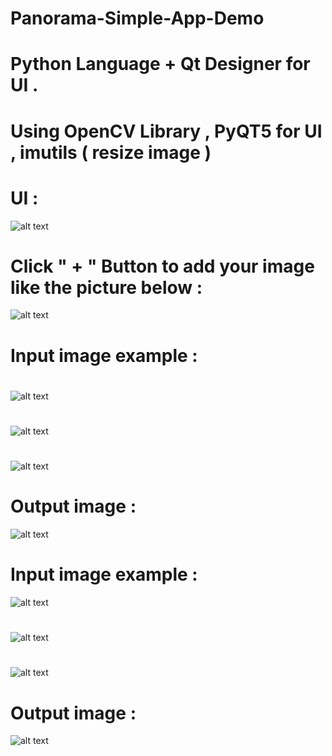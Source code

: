 # Panorama-Simple-App-Demo
# Python Language + Qt Designer for UI .
# Using OpenCV Library , PyQT5 for UI , imutils ( resize image ) 
# UI :
![alt text](https://github.com/Baticsute/Panorama-Simple-App-Demo/blob/master/Results/panoramaUI.png)
# Click " + " Button to add your image like the picture below :
![alt text](https://github.com/Baticsute/Panorama-Simple-App-Demo/blob/master/Results/PanoramaUser.png)
#
# Input image example :
#
![alt text](https://github.com/Baticsute/Panorama-Simple-App-Demo/blob/master/TestImages/1Hill.JPG)
#
![alt text](https://github.com/Baticsute/Panorama-Simple-App-Demo/blob/master/TestImages/2Hill.JPG)
#
![alt text](https://github.com/Baticsute/Panorama-Simple-App-Demo/blob/master/TestImages/3Hill.JPG)
#
# Output image :
![alt text](https://github.com/Baticsute/Panorama-Simple-App-Demo/blob/master/Results/HillPano1.png)
#
# Input image example :
![alt text](https://github.com/Baticsute/Panorama-Simple-App-Demo/blob/master/TestImages/test1.jpg)
#
![alt text](https://github.com/Baticsute/Panorama-Simple-App-Demo/blob/master/TestImages/test2.jpg)
#
![alt text](https://github.com/Baticsute/Panorama-Simple-App-Demo/blob/master/TestImages/test3.jpg)
#
# Output image :
![alt text](https://github.com/Baticsute/Panorama-Simple-App-Demo/blob/master/Results/switzerlandPano2.png)

